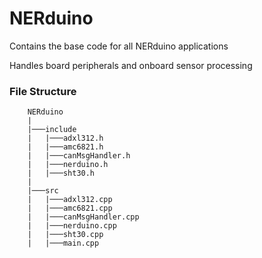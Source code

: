 # NERduino
Contains the base code for all NERduino applications

Handles board peripherals and onboard sensor processing

### File Structure

```
    NERduino
    |
    |───include
    |   |───adxl312.h
    |   |───amc6821.h
    |   |───canMsgHandler.h
    |   |───nerduino.h
    |   |───sht30.h
    |
    |───src
    |   |───adxl312.cpp
    |   |───amc6821.cpp
    |   |───canMsgHandler.cpp
    |   |───nerduino.cpp
    |   |───sht30.cpp
    |   |───main.cpp
```
